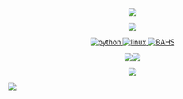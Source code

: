 <div align="center">
<image src="https://readme-typing-svg.herokuapp.com?font=Iosevka&size=16&color=6791c9&center=true&width=410&height=45&lines=Welcome+to+my+profile+on+github">
</div>


<p align="center">
<a href="https://discord.com/users/801950534680182784">
<img src="https://lanyard-profile-readme.vercel.app/api/801950534680182784?theme=dark&bg=292b2f&animated=false&hideDiscrim=true&borderRadius=27px&idleMessage=Always%20programming%20💗">
<div align="center">


 
![python](https://img.shields.io/badge/Python-14354C?style=for-the-badge&logo=python&logoColor=whitee)
![linux](https://img.shields.io/badge/Ubuntu-E95420?style=for-the-badge&logo=ubuntu&logoColor=white)
![BAHS](https://img.shields.io/badge/GNU%20Bash-4EAA25?style=for-the-badge&logo=GNU%20Bash&logoColor=white)

</div>
 </a>



<p align="center">
<a href="https://www.twitter.com/Pandaxyzzz" target="_blank" rel="noreferrer"><img
src="https://img.shields.io/twitter/follow/Pandaxyzzz?logo=twitter&style=for-the-badge&color=0891b2&labelColor=1c1917"
/></a><a href="https://www.github.com/Pandaxyz-xd" target="_blank" rel="noreferrer"><img
src="https://img.shields.io/github/followers/Pandaxyz-xd?logo=github&style=for-the-badge&color=0891b2&labelColor=1c1917" /></a>
</p>

<p align="center">
<img src="https://skillicons.dev/icons?i=html,css,py,rust,go,ts,js,unity,godot,photoshop,react,next&theme=dark"/>
</p>


[<img src="https://raw.githubusercontent.com/trinib/trinib/main/.images/footer.svg">](https://youtu.be/iik25wqIuFo)
